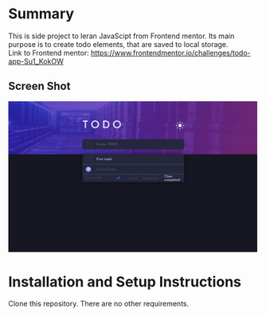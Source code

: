 # Summary

This is side project to leran JavaScipt from Frontend mentor.
Its main purpose is to create todo elements, that are saved to local storage.
<br>Link to Frontend mentor: https://www.frontendmentor.io/challenges/todo-app-Su1_KokOW
## Screen Shot

<img src="/screen_shots/screen_shot.png" width="500">

# Installation and Setup Instructions

Clone this repository. There are no other requirements.


